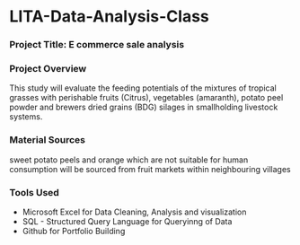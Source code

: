 # LITA-Data-Analysis-Class

### Project Title: E commerce sale analysis

### Project Overview
This study will evaluate the feeding potentials of the mixtures of tropical grasses with perishable fruits (Citrus), vegetables (amaranth), potato peel powder and brewers dried grains (BDG) silages in smallholding livestock systems.

### Material Sources
sweet potato peels and orange which are not suitable for human consumption will be sourced from fruit markets within neighbouring villages

### Tools Used
- Microsoft Excel for Data Cleaning, Analysis and visualization
- SQL - Structured Query Language for Queryinng of Data
- Github for Portfolio Building
